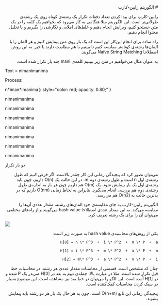 ﻿
 <div dir="rtl">
# الگوریتم رابین-کارپ

رابین-کارپ برای پیدا کردن تعداد دفعات تکرار یک رشته‌ی کوتاه روی یک رشته‌ی طولانی‌تر است. این الگوریتم مثلا هنگامی به کار می‌رود که بخواهیم یک کلمه را در یک متن جستجو کنیم، ویرایش انجام دهیم و غلط‌های املایی و نگارشی را بگیریم و یا تحلیل محتوا انجام دهیم.

راه ساده برای انجام این‌کار این است که یک بار روی متن پیمایش کنیم و هر المان را با المان‌ها رشته‌ی کوتاه‌تر مقایسه کنیم تا ببینیم با هم مطابقت دارند یا خیر. به این روش اصطلاحا Naïve String Matching می‌گویند.

به عنوان مثال می‌خواهیم در متن زیر ببینیم کلمه‌ی mani چند بار تکرار شده است.
</div>

Text  =  nimanimanima

Process:


n\*iman\*imanima{: style="color: red; opacity: 0.80;" }

nimanimanima

nimanimanima

nimanimanima

nimanimanima

nimanimanima

nimanimanima

nimanimanima

 دو بار تکرار
<div dir="rtl">
می‌توان تصور کرد که پیچیدگی زمانی این کار چقدر بالاست. اگر فرض کنیم که طول رشته‌ی اول n است و طول رشته‌ی دوم m، در این حالت یک O(n) داریم، چون باید رشته‌ی اول یک بار پیمایش شود. یک O(m) هم داریم چون هر بار به اندازه‌ی طول رشته‌ی دوم هم بررسی انجام می‌گیرد. بنابراین به لحاظ زمانی O(nm) داریم که در بدترین حالت به O(n2) هم می‌رسد.

الگوریتم رابین-کارپ به جای مقایسه‌ی خودِ المان‌های رشته، مقدار عددی آن‌ها را مقایسه می‌کند. به این مقدار عددی اصطلاحا hash value می‌گویند و از راه‌های مختلفی می‌توان آن را برای یک رشته تعریف کرد.
</div>

![](Aspose.Words.f5548e41-8e3d-496d-b75e-8008a81ffd2d.001.png)

<div dir="rtl">
یکی از روش‌های محاسبه‌ی hash value  به صورت زیر است:
 
 <div>
  
```
H[0] = n \* P^3  +  i \* P^2  +  m \* P  +  a

H[1] = i \* P^3  +  m \* P^2  +  a \* P  +  n

H[2] = m\* P^3  +  a \* P^2  +  n \* P  +  i
```
  
<div dir="rtl">
چنان که مشخص است، قسمتی از محاسبات مقدار عددی هر رشته، در محاسبات خط قبل تکرار شده است. مثلا در عبارت بالا، جمله‌ی دوم به بعد در H[0] ضربدر یک P شده و در H[1] آمده است. این الگو را می‌توان در خط بعد نیز مشاهده است. این موضوع بسیار در سبک کردن محاسبات کمک‌کننده است.

پیچیدگی زمانی این تابع O(n+m) است. چون به هر حال یک بار هر دو رشته باید پیمایش بشوند.
<div>







